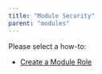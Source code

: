 ```yaml
---
title: "Module Security"
parent: "modules"
---
```

Please select a how-to:

*   [Create a Module Role](create-a-module-role)
